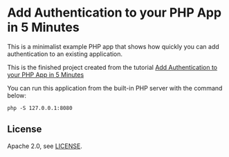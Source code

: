 # Add Authentication to your PHP App in 5 Minutes

This is a minimalist example PHP app that shows how quickly you can add authentication to an existing application.

This is the finished project created from the tutorial [Add Authentication to your PHP App in 5 Minutes](https://developer.okta.com/blog/2018/07/09/five-minute-php-app-auth)

You can run this application from the built-in PHP server with the command below:

```
php -S 127.0.0.1:8080
```

## License

Apache 2.0, see [LICENSE](LICENSE).
